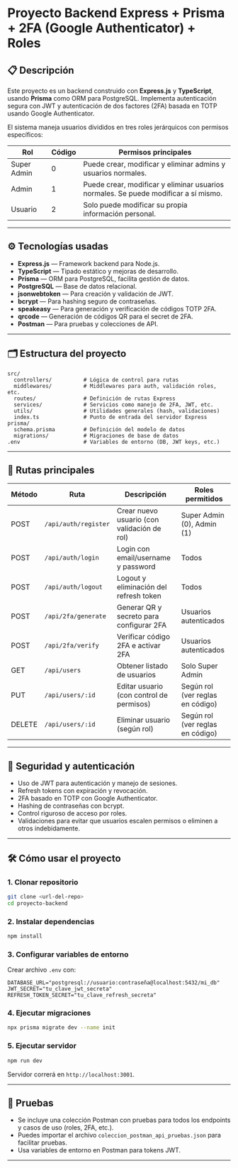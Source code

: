 # Proyecto Backend Express + Prisma + 2FA (Google Authenticator) + Roles

## 📋 Descripción

Este proyecto es un backend construido con **Express.js** y **TypeScript**, usando **Prisma** como ORM para PostgreSQL. Implementa autenticación segura con JWT y autenticación de dos factores (2FA) basada en TOTP usando Google Authenticator. 

El sistema maneja usuarios divididos en tres roles jerárquicos con permisos específicos:

| Rol          | Código | Permisos principales                                           |
| ------------ | ------ | ------------------------------------------------------------- |
| Super Admin  | 0      | Puede crear, modificar y eliminar admins y usuarios normales. |
| Admin        | 1      | Puede crear, modificar y eliminar usuarios normales. Se puede modificar a sí mismo. |
| Usuario      | 2      | Solo puede modificar su propia información personal.          |

---

## ⚙️ Tecnologías usadas

- **Express.js** — Framework backend para Node.js.
- **TypeScript** — Tipado estático y mejoras de desarrollo.
- **Prisma** — ORM para PostgreSQL, facilita gestión de datos.
- **PostgreSQL** — Base de datos relacional.
- **jsonwebtoken** — Para creación y validación de JWT.
- **bcrypt** — Para hashing seguro de contraseñas.
- **speakeasy** — Para generación y verificación de códigos TOTP 2FA.
- **qrcode** — Generación de códigos QR para el secret de 2FA.
- **Postman** — Para pruebas y colecciones de API.

---

## 🗂 Estructura del proyecto

```
src/
  controllers/          # Lógica de control para rutas
  middlewares/          # Middlewares para auth, validación roles, etc.
  routes/               # Definición de rutas Express
  services/             # Servicios como manejo de 2FA, JWT, etc.
  utils/                # Utilidades generales (hash, validaciones)
  index.ts              # Punto de entrada del servidor Express
prisma/
  schema.prisma         # Definición del modelo de datos
  migrations/           # Migraciones de base de datos
.env                    # Variables de entorno (DB, JWT keys, etc.)
```

---

## 🔌 Rutas principales

| Método | Ruta                   | Descripción                                    | Roles permitidos                 |
|--------|------------------------|-----------------------------------------------|---------------------------------|
| POST   | `/api/auth/register`   | Crear nuevo usuario (con validación de rol)  | Super Admin (0), Admin (1)       |
| POST   | `/api/auth/login`      | Login con email/username y password           | Todos                          |
| POST   | `/api/auth/logout`     | Logout y eliminación del refresh token        | Todos                          |
| POST   | `/api/2fa/generate`   | Generar QR y secreto para configurar 2FA      | Usuarios autenticados           |
| POST   | `/api/2fa/verify`     | Verificar código 2FA e activar 2FA             | Usuarios autenticados           |
| GET    | `/api/users`           | Obtener listado de usuarios                     | Solo Super Admin               |
| PUT    | `/api/users/:id`       | Editar usuario (con control de permisos)       | Según rol (ver reglas en código)|
| DELETE | `/api/users/:id`       | Eliminar usuario (según rol)                    | Según rol (ver reglas en código)|

---

## 🔐 Seguridad y autenticación

- Uso de JWT para autenticación y manejo de sesiones.
- Refresh tokens con expiración y revocación.
- 2FA basado en TOTP con Google Authenticator.
- Hashing de contraseñas con bcrypt.
- Control riguroso de acceso por roles.
- Validaciones para evitar que usuarios escalen permisos o eliminen a otros indebidamente.

---

## 🛠 Cómo usar el proyecto

### 1. Clonar repositorio

```bash
git clone <url-del-repo>
cd proyecto-backend
```

### 2. Instalar dependencias

```bash
npm install
```

### 3. Configurar variables de entorno

Crear archivo `.env` con:

```
DATABASE_URL="postgresql://usuario:contraseña@localhost:5432/mi_db"
JWT_SECRET="tu_clave_jwt_secreta"
REFRESH_TOKEN_SECRET="tu_clave_refresh_secreta"
```

### 4. Ejecutar migraciones

```bash
npx prisma migrate dev --name init
```

### 5. Ejecutar servidor

```bash
npm run dev
```

Servidor correrá en `http://localhost:3001`.

---

## 🧪 Pruebas

- Se incluye una colección Postman con pruebas para todos los endpoints y casos de uso (roles, 2FA, etc.).
- Puedes importar el archivo `coleccion_postman_api_pruebas.json` para facilitar pruebas.
- Usa variables de entorno en Postman para tokens JWT.

---
